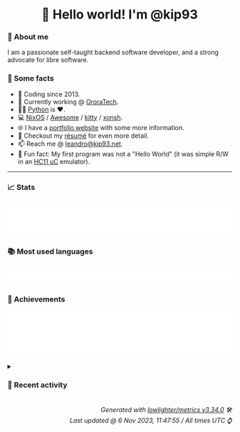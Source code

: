 <!-- README template, populated using this action:
     https://github.com/kip93/kip93/blob/main/.github/workflows/readme.yml. -->

<h1 align="center">👋 Hello world! I'm @kip93</h1> <!-- LOGIN => username -->

### 👤 About me

I am a passionate self-taught backend software developer, and a strong advocate for libre software.


### 💬 Some facts

* 📅 Coding since 2013.
* 💼 Currently working @ [OroraTech](https://ororatech.com/).
* 👨‍💻 [Python](https://github.com/search?q=user%3Akip93&l=python) is ❤️. <!-- LOGIN => username -->
* 💻 [NixOS](https://github.com/NixOS/) /
     [Awesome](https://github.com/awesomeWM/) /
     [kitty](https://github.com/kovidgoyal/kitty/) /
     [xonsh](https://github.com/xonsh/).
* 🌐 I have a [portfolio website](https://kip93.net/) with some more information.
* 📝 Checkout my [résumé](https://kip93.net/resume/) for even more detail.
* 📫 Reach me @ [leandro@kip93.net](mailto:leandro@kip93.net).
* 🎲 Fun fact: My first program was not a "Hello World" (it was simple R/W in an [HC11 µC](https://en.wikipedia.org/wiki/68HC11) emulator).


-----------------------------------------------------------------------------------------------------------------------


### 📈 Stats

![](./stats.svg)


### 📚 Most used languages <!-- by percentage, in decreasing order -->

![](./languages.svg)


### 🏅 Achievements

![](./achievements.svg)


<details> <!-- Last activity -->
<!-- Almost verbatim copy of https://github.com/lowlighter/metrics/blob/latest/source/templates/markdown/partials/activity.ejs, but restructured to be foldable. -->
<summary><h3>📰 Recent activity</h3></summary>

* 💬 Commented on [#11 logo](https://github.com/flakestry/flakestry.dev/issues/11) from [flakestry/flakestry.dev](https://github.com/flakestry/flakestry.dev)
  * *On 5 Nov 2023, 13:30:55*
* 🔃 Opened [#36 Fix 2 typos](https://github.com/flakestry/flakestry.dev/pull/36) in [flakestry/flakestry.dev](https://github.com/flakestry/flakestry.dev)
                * 2 files changed `++2 --2`
  * *On 5 Nov 2023, 12:52:22*
* ⏺️ Created new branch chore/fix-typos in [kip93/flakestry.dev](https://github.com/kip93/flakestry.dev)
  * *On 5 Nov 2023, 12:51:30*
* 🔃 Opened [#2 Add support for non-tagged publishing](https://github.com/flakestry/flakestry-publish/pull/2) in [flakestry/flakestry-publish](https://github.com/flakestry/flakestry-publish)
                * 2 files changed `++30 --6`
  * *On 5 Nov 2023, 12:24:06*
</details>


<h6 align="right"><em>
    Generated with <a href="https://github.com/lowlighter/metrics/tree/latest/">lowlighter/metrics v3.34.0</a> 🛠️<br> <!-- VERSION => MAJOR.minor.patch -->
    Last updated @ 6 Nov 2023, 11:47:55 / All times UTC ⌚ <!-- meta.generated => DD/MM/YYYY, hh:mm -->
</em></h6>
